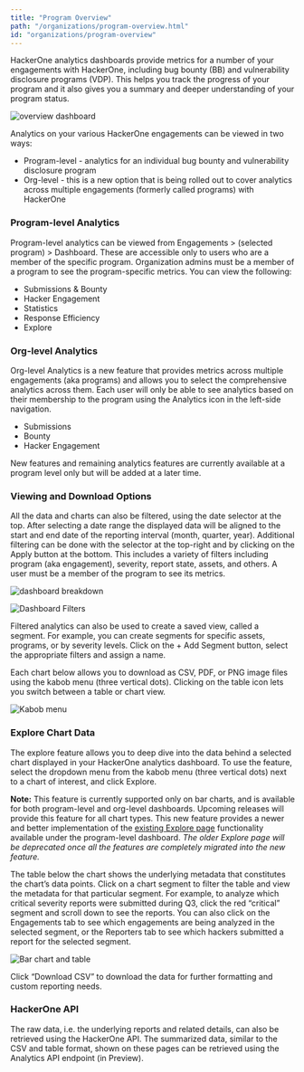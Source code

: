 ```yaml
---
title: "Program Overview"
path: "/organizations/program-overview.html"
id: "organizations/program-overview"
---
```


HackerOne analytics dashboards provide metrics for a number of your engagements with HackerOne, including bug bounty (BB) and vulnerability disclosure programs (VDP). This helps you track the progress of your program and it also gives you a summary and deeper understanding of your program status.

![overview dashboard](/images/program-overview-1.png)

Analytics on your various HackerOne engagements can be viewed in two ways:
* Program-level - analytics for an individual bug bounty and vulnerability disclosure program
* Org-level - this is a new option that is being rolled out to cover analytics across multiple engagements (formerly called programs) with HackerOne

### Program-level Analytics
Program-level analytics can be viewed from Engagements > (selected program) > Dashboard. These are accessible only to users who are a member of the specific program. Organization admins must be a member of a program to see the program-specific metrics. You can view the following: 
* Submissions & Bounty
* Hacker Engagement
* Statistics
* Response Efficiency
* Explore

### Org-level Analytics
Org-level Analytics is a new feature that provides metrics across multiple engagements (aka programs) and allows you to select the comprehensive analytics across them. Each user will only be able to see analytics based on their membership to the program using the Analytics icon in the left-side navigation. 
* Submissions
* Bounty
* Hacker Engagement

New features and remaining analytics features are currently available at a program level only but will be added at a later time.

### Viewing and Download Options
All the data and charts can also be filtered, using the date selector at the top. After selecting a date range the displayed data will be aligned to the start and end date of the reporting interval (month, quarter, year). Additional filtering can be done with the selector at the top-right and by clicking on the Apply button at the bottom. This includes a variety of filters including program (aka engagement), severity, report state, assets, and others. A user must be a member of the program to see its metrics. 

![dashboard breakdown](/images/program-overview-3.png)

![Dashboard Filters](/images/program-overview-4.png)

Filtered analytics can also be used to create a saved view, called a segment. For example, you can create segments for specific assets, programs, or by severity levels. Click on the + Add Segment button, select the appropriate filters and assign a name. 


Each chart below allows you to download as CSV, PDF, or PNG image files using the kabob menu (three vertical dots). Clicking on the table icon lets you switch between a table or chart view. 

![Kabob menu](/images/program-overview-6.png)

### Explore Chart Data
The explore feature allows you to deep dive into the data behind a selected chart displayed in your HackerOne analytics dashboard. To use the feature, select the dropdown menu from the kabob menu (three vertical dots) next to a chart of interest, and click Explore. 

**Note:** This feature is currently supported only on bar charts, and is available for both program-level and org-level dashboards. Upcoming releases will provide this feature for all chart types. This new feature provides a newer and better implementation of the [existing Explore page](/organizations/explore.html) functionality available under the program-level dashboard. *The older Explore page will be deprecated once all the features are completely migrated into the new feature.* 

The table below the chart shows the underlying metadata that constitutes the chart’s data points. Click on a chart segment to filter the table and view the metadata for that particular segment. For example, to analyze which critical severity reports were submitted during Q3, click the red “critical” segment and scroll down to see the reports. You can also click on the Engagements tab to see which engagements are being analyzed in the selected segment, or the Reporters tab to see which hackers submitted a report for the selected segment. 

![Bar chart and table](/images/program-overview-7.png)

Click “Download CSV” to download the data for further formatting and custom reporting needs. 

### HackerOne API
The raw data, i.e. the underlying reports and related details, can also be retrieved using the HackerOne API. The summarized data, similar to the CSV and table format, shown on these pages can be retrieved using the Analytics API endpoint (in Preview).
